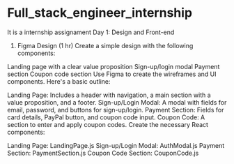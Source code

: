 # Full_stack_engineer_internship
It is a internship assignament
Day 1: Design and Front-end
1. Figma Design (1 hr)
Create a simple design with the following components:

Landing page with a clear value proposition
Sign-up/login modal
Payment section
Coupon code section
Use Figma to create the wireframes and UI components. Here's a basic outline:

Landing Page: Includes a header with navigation, a main section with a value proposition, and a footer.
Sign-up/Login Modal: A modal with fields for email, password, and buttons for sign-up/login.
Payment Section: Fields for card details, PayPal button, and coupon code input.
Coupon Code: A section to enter and apply coupon codes.
Create the necessary React components:

Landing Page: LandingPage.js
Sign-up/Login Modal: AuthModal.js
Payment Section: PaymentSection.js
Coupon Code Section: CouponCode.js
